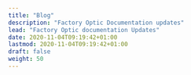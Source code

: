 ```yaml
---
title: "Blog"
description: "Factory Optic Documentation updates"
lead: "Factory Optic documentation Updates"
date: 2020-11-04T09:19:42+01:00
lastmod: 2020-11-04T09:19:42+01:00
draft: false
weight: 50
---
```

